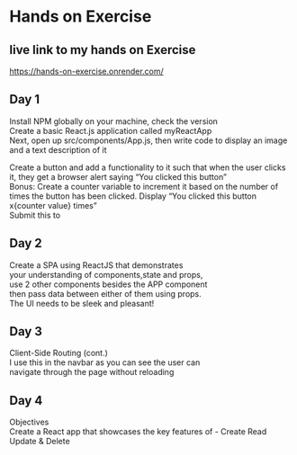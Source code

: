 # Hands on Exercise

## live link to my hands on Exercise

https://hands-on-exercise.onrender.com/

## Day 1 
Install NPM globally on your machine, check the version </br>
Create a basic React.js application called myReactApp</br>
Next, open up src/components/App.js, then write code to display an image and a text description of it </br>

Create a button and add a functionality to it such that when the user clicks it, they get a browser alert saying “You clicked this button” </br>
Bonus: Create a counter variable to increment it based on the number of times the button has been clicked. Display “You clicked this button x{counter value} times” </br>
Submit this to </br>

## Day 2 

Create a SPA using ReactJS that demonstrates   </br> your understanding of components,state and props,  </br> use 2 other components besides the APP component  </br> then pass data between either of them using props.  </br> The UI needs to be sleek and pleasant!

## Day 3

Client-Side Routing (cont.) </br>
I use this in the navbar as you can see the user can </br> navigate through the page without reloading
  ## Day 4 

  Objectives </br>
Create a React app that showcases the key features of - Create Read Update & Delete </br>